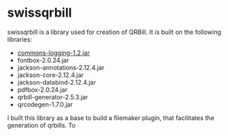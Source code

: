 # swissqrbill

swissqrbill is a library used for creation of QRBill. It is built on the following libraries:

* [commons-logging-1.2.jar](http://commons.apache.org/proper/commons-logging/download_logging.cgi)
* fontbox-2.0.24.jar
* jackson-annotations-2.12.4.jar
* jackson-core-2.12.4.jar
* jackson-databind-2.12.4.jar
* pdfbox-2.0.24.jar
* qrbill-generator-2.5.3.jar
* qrcodegen-1.7.0.jar

I built this library as a base to build a filemaker plugin, that facilitates the generation of qrbills. To 

